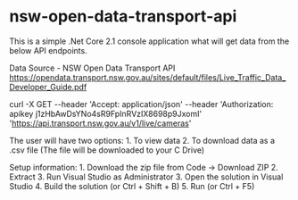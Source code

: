 # nsw-open-data-transport-api

This is a simple .Net Core 2.1 console application what will get data from the below API endpoints.

Data Source - NSW Open Data Transport API
https://opendata.transport.nsw.gov.au/sites/default/files/Live_Traffic_Data_Developer_Guide.pdf

curl -X GET --header 'Accept: application/json' --header 'Authorization: 
apikey j1zHbAwDsYNo4sR9FpInRVzIX8698p9JxomI' 
'https://api.transport.nsw.gov.au/v1/live/cameras'

The user will have two options:
	1. To view data
	2. To download data as a .csv file (The file will be downloaded to your C Drive)

Setup information:
	1. Download the zip file from Code -> Download ZIP
	2. Extract 
	3. Run Visual Studio as Administrator
	3. Open the solution in Visual Studio
	4. Build the solution (or Ctrl + Shift + B)
	5. Run (or Ctrl + F5)
	

